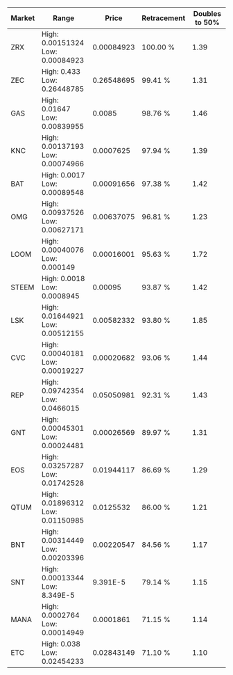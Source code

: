 | Market | Range | Price| Retracement | Doubles to 50% |
| --- | --- | --- | --- | --- |
| ZRX | High: 0.00151324<br />Low: 0.00084923 | 0.00084923 | 100.00 % | 1.39 |
| ZEC | High: 0.433<br />Low: 0.26448785 | 0.26548695 | 99.41 % | 1.31 |
| GAS | High: 0.01647<br />Low: 0.00839955 | 0.0085 | 98.76 % | 1.46 |
| KNC | High: 0.00137193<br />Low: 0.00074966 | 0.0007625 | 97.94 % | 1.39 |
| BAT | High: 0.0017<br />Low: 0.00089548 | 0.00091656 | 97.38 % | 1.42 |
| OMG | High: 0.00937526<br />Low: 0.00627171 | 0.00637075 | 96.81 % | 1.23 |
| LOOM | High: 0.00040076<br />Low: 0.000149 | 0.00016001 | 95.63 % | 1.72 |
| STEEM | High: 0.0018<br />Low: 0.0008945 | 0.00095 | 93.87 % | 1.42 |
| LSK | High: 0.01644921<br />Low: 0.00512155 | 0.00582332 | 93.80 % | 1.85 |
| CVC | High: 0.00040181<br />Low: 0.00019227 | 0.00020682 | 93.06 % | 1.44 |
| REP | High: 0.09742354<br />Low: 0.0466015 | 0.05050981 | 92.31 % | 1.43 |
| GNT | High: 0.00045301<br />Low: 0.00024481 | 0.00026569 | 89.97 % | 1.31 |
| EOS | High: 0.03257287<br />Low: 0.01742528 | 0.01944117 | 86.69 % | 1.29 |
| QTUM | High: 0.01896312<br />Low: 0.01150985 | 0.0125532 | 86.00 % | 1.21 |
| BNT | High: 0.00314449<br />Low: 0.00203396 | 0.00220547 | 84.56 % | 1.17 |
| SNT | High: 0.00013344<br />Low: 8.349E-5 | 9.391E-5 | 79.14 % | 1.15 |
| MANA | High: 0.0002764<br />Low: 0.00014949 | 0.0001861 | 71.15 % | 1.14 |
| ETC | High: 0.038<br />Low: 0.02454233 | 0.02843149 | 71.10 % | 1.10 |
